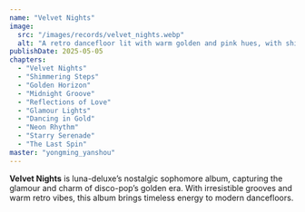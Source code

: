 ```yaml
---
name: "Velvet Nights"
image:
  src: "/images/records/velvet_nights.webp"
  alt: "A retro dancefloor lit with warm golden and pink hues, with shimmering curtains in the background, featuring luna-deluxe's 'LD' logo elegantly integrated."
publishDate: 2025-05-05
chapters:
  - "Velvet Nights"
  - "Shimmering Steps"
  - "Golden Horizon"
  - "Midnight Groove"
  - "Reflections of Love"
  - "Glamour Lights"
  - "Dancing in Gold"
  - "Neon Rhythm"
  - "Starry Serenade"
  - "The Last Spin"
master: "yongming_yanshou"
---
```


**Velvet Nights** is luna-deluxe’s nostalgic sophomore album, capturing the glamour and charm of disco-pop’s golden era. With irresistible grooves and warm retro vibes, this album brings timeless energy to modern dancefloors.
